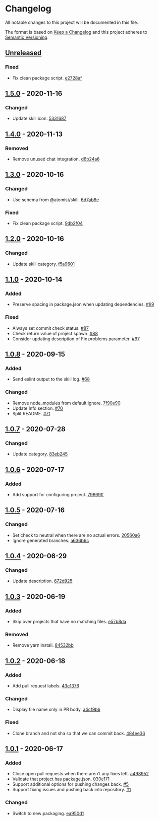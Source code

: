 # Changelog

All notable changes to this project will be documented in this file.

The format is based on [Keep a Changelog](http://keepachangelog.com/)
and this project adheres to [Semantic Versioning](http://semver.org/).

## [Unreleased](https://github.com/atomist-skills/eslint-skill/compare/1.5.0...HEAD)

### Fixed

-   Fix clean package script. [e2728af](https://github.com/atomist-skills/eslint-skill/commit/e2728afe769553e7785169e666672f8f6ad09ca4)

## [1.5.0](https://github.com/atomist-skills/eslint-skill/compare/1.4.0...1.5.0) - 2020-11-16

### Changed

-   Update skill icon. [5331687](https://github.com/atomist-skills/eslint-skill/commit/5331687fcba8ba57f85ab5d6e1b400d379f65abc)

## [1.4.0](https://github.com/atomist-skills/eslint-skill/compare/1.3.0...1.4.0) - 2020-11-13

### Removed

-   Remove unused chat integration. [d6b24a6](https://github.com/atomist-skills/eslint-skill/commit/d6b24a6f09984dcc9694b94af1a0104c688d9427)

## [1.3.0](https://github.com/atomist-skills/eslint-skill/compare/1.2.0...1.3.0) - 2020-10-16

### Changed

-   Use schema from @atomist/skill. [6d7ab8e](https://github.com/atomist-skills/eslint-skill/commit/6d7ab8e4e21695fcedf77dbcb396ea509a1fff86)

### Fixed

-   Fix clean package script. [9db2f04](https://github.com/atomist-skills/eslint-skill/commit/9db2f04c6afcd23545dbfdb420672bec1c447de3)

## [1.2.0](https://github.com/atomist-skills/eslint-skill/compare/1.1.0...1.2.0) - 2020-10-16

### Changed

-   Update skill category. [f5a9601](https://github.com/atomist-skills/eslint-skill/commit/f5a9601d79a41146dd75fe571ae7f0f36635b279)

## [1.1.0](https://github.com/atomist-skills/eslint-skill/compare/1.0.8...1.1.0) - 2020-10-14

### Added

-   Preserve spacing in package.json when updating dependencies. [#99](https://github.com/atomist-skills/eslint-skill/issues/99)

### Fixed

-   Always set commit check status. [#87](https://github.com/atomist-skills/eslint-skill/issues/87)
-   Check return value of project.spawn. [#88](https://github.com/atomist-skills/eslint-skill/issues/88)
-   Consider updating description of Fix problems parameter. [#97](https://github.com/atomist-skills/eslint-skill/issues/97)

## [1.0.8](https://github.com/atomist-skills/eslint-skill/compare/1.0.7...1.0.8) - 2020-09-15

### Added

-   Send eslint output to the skill log. [#68](https://github.com/atomist-skills/eslint-skill/issues/68)

### Changed

-   Remove node_modules from default ignore. [7f90e90](https://github.com/atomist-skills/eslint-skill/commit/7f90e90cc29801268acf207c86eb4f2c03d05f0d)
-   Update Info section. [#70](https://github.com/atomist-skills/eslint-skill/issues/70)
-   Split README. [#71](https://github.com/atomist-skills/eslint-skill/issues/71)

## [1.0.7](https://github.com/atomist-skills/eslint-skill/compare/1.0.6...1.0.7) - 2020-07-28

### Changed

-   Update category. [83eb245](https://github.com/atomist-skills/eslint-skill/commit/83eb24520c59141ff1ce55b99a4743b45b57149a)

## [1.0.6](https://github.com/atomist-skills/eslint-skill/compare/1.0.5...1.0.6) - 2020-07-17

### Added

-   Add support for configuring project. [79869ff](https://github.com/atomist-skills/eslint-skill/commit/79869ff18ae5d3b84f00cb15308128e95d03faec)

## [1.0.5](https://github.com/atomist-skills/eslint-skill/compare/1.0.4...1.0.5) - 2020-07-16

### Changed

-   Set check to neutral when there are no actual errors. [20560a6](https://github.com/atomist-skills/eslint-skill/commit/20560a6fea29ab5170ad654abd76625dc307b014)
-   Ignore generated branches. [a636b6c](https://github.com/atomist-skills/eslint-skill/commit/a636b6cc34ece612644c3b5c41cf24c145329335)

## [1.0.4](https://github.com/atomist-skills/eslint-skill/compare/1.0.3...1.0.4) - 2020-06-29

### Changed

-   Update description. [672d925](https://github.com/atomist-skills/eslint-skill/commit/672d925e1f0bc58bfe07a1cfbcf1a1f0581fb952)

## [1.0.3](https://github.com/atomist-skills/eslint-skill/compare/1.0.2...1.0.3) - 2020-06-19

### Added

-   Skip over projects that have no matching files. [e57b8da](https://github.com/atomist-skills/eslint-skill/commit/e57b8da43afaa3d22fbc71ca5569b2a97a8d5d60)

### Removed

-   Remove yarn install. [84532bb](https://github.com/atomist-skills/eslint-skill/commit/84532bb109b396fa44b237c8efc29e37b3ce819d)

## [1.0.2](https://github.com/atomist-skills/eslint-skill/compare/1.0.1...1.0.2) - 2020-06-18

### Added

-   Add pull request labels. [43c1376](https://github.com/atomist-skills/eslint-skill/commit/43c137673c730a486d6b6165652218fab98c5969)

### Changed

-   Display file name only in PR body. [a4cf9b6](https://github.com/atomist-skills/eslint-skill/commit/a4cf9b671f5485ce9ad560767fbb4fbf5fe5eda1)

### Fixed

-   Clone branch and not sha so that we can commit back. [484ee36](https://github.com/atomist-skills/eslint-skill/commit/484ee36fb31d36c79bfb65979900455ddda5c6b3)

## [1.0.1](https://github.com/atomist-skills/eslint-skill/tree/1.0.1) - 2020-06-17

### Added

-   Close open pull requests when there aren't any fixes left. [a498952](https://github.com/atomist-skills/eslint-skill/commit/a498952506c10deb11501107fe915f646802d6b1)
-   Validate that project has package.json. [030e171](https://github.com/atomist-skills/eslint-skill/commit/030e171142246ec95b1d5e57f5b218858f637aa8)
-   Support additional options for pushing changes back. [#5](https://github.com/atomist-skills/eslint-skill/issues/5)
-   Support fixing issues and pushing back into repository. [#1](https://github.com/atomist-skills/eslint-skill/issues/1)

### Changed

-   Switch to new packaging. [ea950d1](https://github.com/atomist-skills/eslint-skill/commit/ea950d1ce70bd7a8c5345519a52f2a57439598bf)
